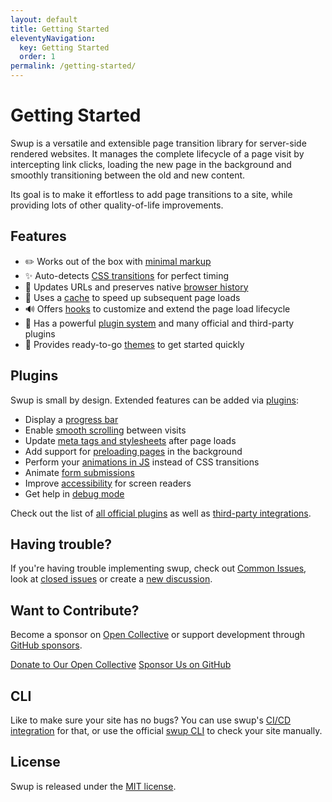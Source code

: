 ```yaml
---
layout: default
title: Getting Started
eleventyNavigation:
  key: Getting Started
  order: 1
permalink: /getting-started/
---
```


# Getting Started

Swup is a versatile and extensible page transition library for server-side rendered websites.
It manages the complete lifecycle of a page visit by intercepting link clicks, loading the new page
in the background and smoothly transitioning between the old and new content.

Its goal is to make it effortless to add page transitions to a site, while providing lots of
other quality-of-life improvements.

## Features

- ✏️ Works out of the box with [minimal markup](/getting-started/example/)
- ✨ Auto-detects [CSS transitions](/getting-started/how-it-works/) for perfect timing
- 🔗 Updates URLs and preserves native [browser history](/options/#animatehistorybrowsing)
- 🚀 Uses a [cache](/api/cache/) to speed up subsequent page loads
- 🔊 Offers [hooks](/hooks/) to customize and extend the page load lifecycle
- 🔌 Has a powerful [plugin system](/plugins/) and many official and third-party plugins
- 🎨 Provides ready-to-go [themes](/themes/) to get started quickly

## Plugins

Swup is small by design. Extended features can be added via [plugins](/plugins/):

- Display a [progress bar](/plugins/progress-plugin/)
- Enable [smooth scrolling](/plugins/scroll-plugin/) between visits
- Update [meta tags and stylesheets](/plugins/head-plugin/) after page loads
- Add support for [preloading pages](/plugins/preload-plugin/) in the background
- Perform your [animations in JS](/plugins/js-plugin/) instead of CSS transitions
- Animate [form submissions](/plugins/forms-plugin/)
- Improve [accessibility](/plugins/a11y-plugin/) for screen readers
- Get help in [debug mode](/plugins/debug-plugin/)

Check out the list of [all official plugins](/plugins/) as well as [third-party integrations](/third-party-integrations/).

## Having trouble?

If you're having trouble implementing swup, check out [Common Issues](/other/common-issues/), look at [closed issues](https://github.com/swup/swup/issues?q=is%3Aissue+is%3Aclosed) or create a [new discussion](https://github.com/swup/swup/discussions/new).

## Want to Contribute?

Become a sponsor on [Open Collective](https://opencollective.com/swup) or support development through
[GitHub sponsors](https://github.com/sponsors/gmrchk).

<div class="buttons">
  <a href="https://opencollective.com/swup/donate" target="_blank" class="button">Donate to Our Open Collective</a>
  <a href="https://github.com/sponsors/gmrchk" target="_blank" class="button">Sponsor Us on GitHub</a>
</div>

## CLI

Like to make sure your site has no bugs? You can use swup's [CI/CD integration](/ci-cd/) for that, or use the official [swup CLI](/cli/) to check your site manually.

## License

Swup is released under the [MIT license](https://github.com/swup/swup/blob/master/LICENSE).
